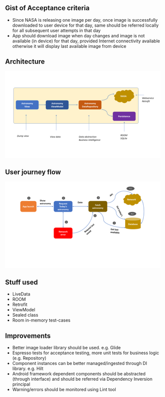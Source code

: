 Gist of Acceptance criteria
--------------------------------

* Since NASA is releasing one image per day, once image is successfully downloaded to user device
for that day, same should be referred locally for all subsequent user attempts in that day
* App should download image when day changes and image is not available (in device) for that day,
provided Internet connectivity available otherwise it will display last available image from device

Architecture
------------
![Screenshot](/docs/Architecture.png)

User journey flow
-----------------
![Screenshot](/docs/Flow.png)

Stuff used
-----------------------
* LiveData
* ROOM
* Retrofit
* ViewModel
* Sealed class
* Room in-memory test-cases

Improvements
------------
* Better image loader library should be used. e.g. Glide
* Espresso tests for acceptance testing, more unit tests for business logic (e.g. Repository)
* Component instances can be better managed/ingested through DI library. e.g. Hilt
* Android framework dependent components should be abstracted (through interface) and should be referred
via Dependency Inversion principal
* Warning/errors should be monitored using Lint tool